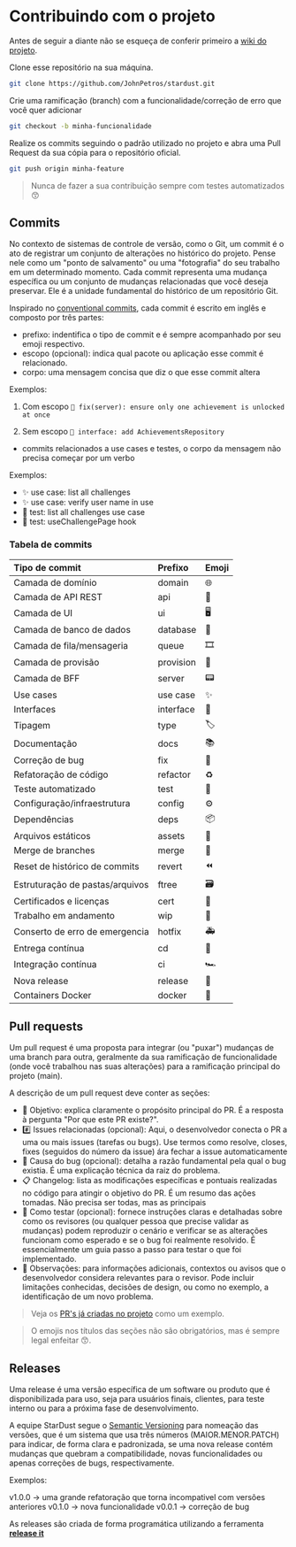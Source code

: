 # Contribuindo com o projeto

Antes de seguir a diante não se esqueça de conferir primeiro a [wiki do projeto](https://github.com/JohnPetros/stardust/wiki).

Clone esse repositório na sua máquina.

```bash
git clone https://github.com/JohnPetros/stardust.git
```

Crie uma ramificação (branch) com a funcionalidade/correção de erro que você quer adicionar

```bash
git checkout -b minha-funcionalidade
```

Realize os commits seguindo o padrão utilizado no projeto e abra uma Pull Request da sua cópia para o repositório oficial.

```bash
git push origin minha-feature
```

> Nunca de fazer a sua contribuição sempre com testes automatizados 😙

## Commits

No contexto de sistemas de controle de versão, como o Git, um commit é o ato de registrar um conjunto de alterações no histórico do projeto. Pense nele como um "ponto de salvamento" ou uma "fotografia" do seu trabalho em um determinado momento. Cada commit representa uma mudança específica ou um conjunto de mudanças relacionadas que você deseja preservar. Ele é a unidade fundamental do histórico de um repositório Git.

Inspirado no [conventional commits](https://www.conventionalcommits.org/en/v1.0.0/), cada commit é escrito em inglês e composto por três partes:
- prefixo: indentifica o tipo de commit e é sempre acompanhado por seu emoji respectivo.
- escopo (opcional): indica qual pacote ou aplicação esse commit é relacionado.
- corpo: uma mensagem concisa que diz o que esse commit altera

Exemplos:

1. Com escopo
`🐛 fix(server): ensure only one achievement is unlocked at once`

2. Sem escopo
`📑 interface: add AchievementsRepository`

* commits relacionados a use cases e testes, o corpo da mensagem não precisa começar por um verbo

Exemplos:

- ✨ use case: list all challenges
- ✨ use case: verify user name in use
- 🧪 test: list all challenges use case
- 🧪 test: useChallengePage hook

### Tabela de commits

| Tipo de commit                   | Prefixo   | Emoji |
| :------------------------------- | :-------- | :---- |
| Camada de domínio                | domain    | 🌐    |
| Camada de API REST               | api       | 📶    |
| Camada de UI                     | ui        | 🖥️    |
| Camada de banco de dados         | database  | 💾    |
| Camada de fila/mensageria        | queue     | 🎞️    |
| Camada de provisão               | provision | 🧰    |
| Camada de BFF                    | server    | 📟    |
| Use cases                        | use case  | ✨    |
| Interfaces                       | interface | 📑    |
| Tipagem                          | type      | 🏷️    |
| Documentação                     | docs      | 📚    |
| Correção de bug                  | fix       | 🐛    |
| Refatoração de código            | refactor  | ♻️    |
| Teste automatizado               | test      | 🧪    |
| Configuração/infraestrutura      | config    | ⚙️    |
| Dependências                     | deps      | 📦    |
| Arquivos estáticos               | assets    | 🎴    |
| Merge de branches                | merge     | 🔀    |
| Reset de histórico de commits    | revert    | ⏪    |
| Estruturação de pastas/arquivos  | ftree     | 🗃️    |
| Certificados e licenças          | cert      | 📜    |
| Trabalho em andamento            | wip       | 🚧    |
| Conserto de erro de emergencia   | hotfix    | 🚑    |
| Entrega contínua                 | cd        | 🚚    |
| Integração contínua              | ci        | 🏎️    |
| Nova release                     | release   | 🔖    |
| Containers Docker                | docker    | 🐳    |

## Pull requests

Um pull request é uma proposta para integrar (ou "puxar") mudanças de uma branch para outra, geralmente da sua ramificação de funcionalidade (onde você trabalhou nas suas alterações) para a ramificação principal do projeto (main).

A descrição de um pull request deve conter as seções:

- 🎯 Objetivo: explica claramente o propósito principal do PR. É a resposta à pergunta "Por que este PR existe?".
- #️⃣ Issues relacionadas (opcional): Aqui, o desenvolvedor conecta o PR a uma ou mais issues (tarefas ou bugs). Use termos como resolve, closes, fixes (seguidos do número da issue) ára fechar a issue automaticamente
- 🐛 Causa do bug (opcional): detalha a razão fundamental pela qual o bug existia. É uma explicação técnica da raiz do problema.
- 📋 Changelog: lista as modificações específicas e pontuais realizadas no código para atingir o objetivo do PR. É um resumo das ações tomadas. Não precisa ser todas, mas as principais
- 🧪 Como testar (opcional): fornece instruções claras e detalhadas sobre como os revisores (ou qualquer pessoa que precise validar as mudanças) podem reproduzir o cenário e verificar se as alterações funcionam como esperado e se o bug foi realmente resolvido. É essencialmente um guia passo a passo para testar o que foi implementado.
- 👀 Observações: para informações adicionais, contextos ou avisos que o desenvolvedor considera relevantes para o revisor. Pode incluir limitações conhecidas, decisões de design, ou como no exemplo, a identificação de um novo problema.

> Veja os [PR's já criadas no projeto](https://github.com/JohnPetros/stardust/pulls) como um exemplo.

> O emojis nos títulos das seções não são obrigatórios, mas é sempre legal enfeitar 😙.

## Releases

Uma release é uma versão específica de um software ou produto que é disponibilizada para uso, seja para usuários finais, clientes, para teste interno ou para a próxima fase de desenvolvimento. 

A equipe StarDust segue o [Semantic Versioning](https://semver.org/) para nomeação das versões, que é um sistema que usa três números (MAIOR.MENOR.PATCH) para indicar, de forma clara e padronizada, se uma nova release contém mudanças que quebram a compatibilidade, novas funcionalidades ou apenas correções de bugs, respectivamente.

Exemplos:

v1.0.0 -> uma grande refatoração que torna incompativel com versões anteriores
v0.1.0 -> nova funcionalidade
v0.0.1 -> correção de bug

As releases são criada de forma programática utilizando a ferramenta **[release it](https://github.com/release-it/release-it)**
